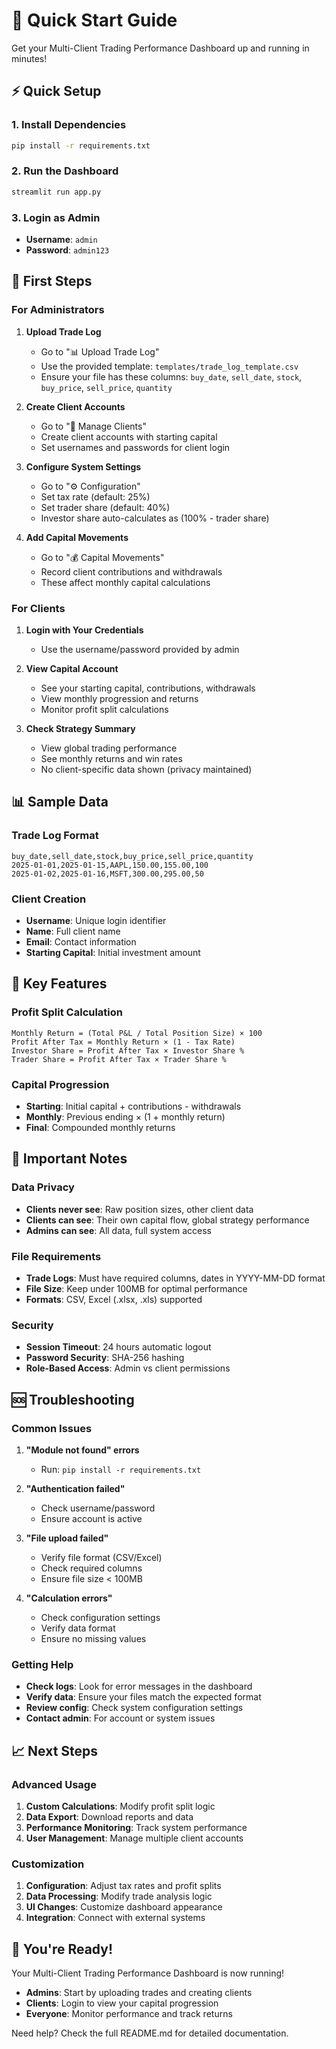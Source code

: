 # 🚀 Quick Start Guide

Get your Multi-Client Trading Performance Dashboard up and running in minutes!

## ⚡ Quick Setup

### 1. Install Dependencies
```bash
pip install -r requirements.txt
```

### 2. Run the Dashboard
```bash
streamlit run app.py
```

### 3. Login as Admin
- **Username**: `admin`
- **Password**: `admin123`

## 🎯 First Steps

### For Administrators

1. **Upload Trade Log**
   - Go to "📊 Upload Trade Log"
   - Use the provided template: `templates/trade_log_template.csv`
   - Ensure your file has these columns: `buy_date`, `sell_date`, `stock`, `buy_price`, `sell_price`, `quantity`

2. **Create Client Accounts**
   - Go to "👥 Manage Clients"
   - Create client accounts with starting capital
   - Set usernames and passwords for client login

3. **Configure System Settings**
   - Go to "⚙️ Configuration"
   - Set tax rate (default: 25%)
   - Set trader share (default: 40%)
   - Investor share auto-calculates as (100% - trader share)

4. **Add Capital Movements**
   - Go to "💰 Capital Movements"
   - Record client contributions and withdrawals
   - These affect monthly capital calculations

### For Clients

1. **Login with Your Credentials**
   - Use the username/password provided by admin

2. **View Capital Account**
   - See your starting capital, contributions, withdrawals
   - View monthly progression and returns
   - Monitor profit split calculations

3. **Check Strategy Summary**
   - View global trading performance
   - See monthly returns and win rates
   - No client-specific data shown (privacy maintained)

## 📊 Sample Data

### Trade Log Format
```csv
buy_date,sell_date,stock,buy_price,sell_price,quantity
2025-01-01,2025-01-15,AAPL,150.00,155.00,100
2025-01-02,2025-01-16,MSFT,300.00,295.00,50
```

### Client Creation
- **Username**: Unique login identifier
- **Name**: Full client name
- **Email**: Contact information
- **Starting Capital**: Initial investment amount

## 🔧 Key Features

### Profit Split Calculation
```
Monthly Return = (Total P&L / Total Position Size) × 100
Profit After Tax = Monthly Return × (1 - Tax Rate)
Investor Share = Profit After Tax × Investor Share %
Trader Share = Profit After Tax × Trader Share %
```

### Capital Progression
- **Starting**: Initial capital + contributions - withdrawals
- **Monthly**: Previous ending × (1 + monthly return)
- **Final**: Compounded monthly returns

## 🚨 Important Notes

### Data Privacy
- **Clients never see**: Raw position sizes, other client data
- **Clients can see**: Their own capital flow, global strategy performance
- **Admins can see**: All data, full system access

### File Requirements
- **Trade Logs**: Must have required columns, dates in YYYY-MM-DD format
- **File Size**: Keep under 100MB for optimal performance
- **Formats**: CSV, Excel (.xlsx, .xls) supported

### Security
- **Session Timeout**: 24 hours automatic logout
- **Password Security**: SHA-256 hashing
- **Role-Based Access**: Admin vs client permissions

## 🆘 Troubleshooting

### Common Issues

1. **"Module not found" errors**
   - Run: `pip install -r requirements.txt`

2. **"Authentication failed"**
   - Check username/password
   - Ensure account is active

3. **"File upload failed"**
   - Verify file format (CSV/Excel)
   - Check required columns
   - Ensure file size < 100MB

4. **"Calculation errors"**
   - Check configuration settings
   - Verify data format
   - Ensure no missing values

### Getting Help

- **Check logs**: Look for error messages in the dashboard
- **Verify data**: Ensure your files match the expected format
- **Review config**: Check system configuration settings
- **Contact admin**: For account or system issues

## 📈 Next Steps

### Advanced Usage
1. **Custom Calculations**: Modify profit split logic
2. **Data Export**: Download reports and data
3. **Performance Monitoring**: Track system performance
4. **User Management**: Manage multiple client accounts

### Customization
1. **Configuration**: Adjust tax rates and profit splits
2. **Data Processing**: Modify trade analysis logic
3. **UI Changes**: Customize dashboard appearance
4. **Integration**: Connect with external systems

## 🎉 You're Ready!

Your Multi-Client Trading Performance Dashboard is now running! 

- **Admins**: Start by uploading trades and creating clients
- **Clients**: Login to view your capital progression
- **Everyone**: Monitor performance and track returns

Need help? Check the full README.md for detailed documentation.





